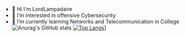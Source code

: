 - 👋 Hi I'm LordLampadaire
- 👀 I’m interested in offensive Cybersecurity
- 🌱 I’m currently learning Networks and Telecommunication in College
![Anurag's GitHub stats](https://github-readme-stats.vercel.app/api?username=LordLampadaire&theme=dark&show_icons=true)
[![Top Langs](https://github-readme-stats.vercel.app/api/top-langs/?username=LordLampadaire&theme=dark&show_icons=true)](https://github.com/anuraghazra/github-readme-stats)]

